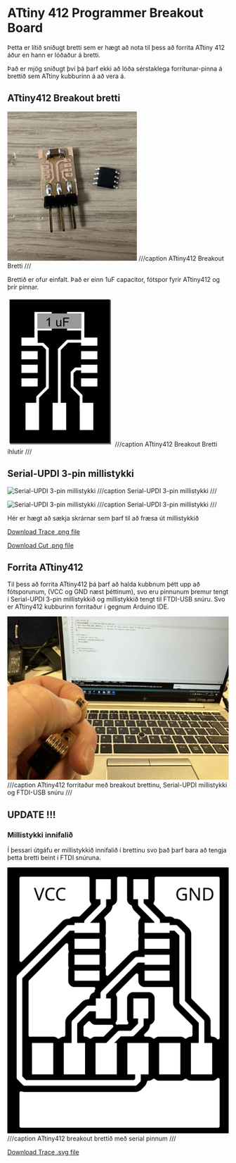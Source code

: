 # ATtiny 412 Programmer Breakout Board

Þetta er lítið sniðugt bretti sem er hægt að nota til þess að forrita ATtiny 412 áður en hann er lóðaður á bretti.

Það er mjög sniðugt því þá þarf ekki að lóða sérstaklega forritunar-pinna á brettið sem ATtiny kubburinn á að vera á.

## ATtiny412 Breakout bretti
![Breakout board](../assets/img/ATtiny412BreakoutBoard/412BreakoutBoard.jpeg)
///caption
ATtiny412 Breakout Bretti
///

Brettið er ofur einfalt. Það er einn 1uF capacitor, fótspor fyrir ATtiny412 og þrír pinnar.

![Breakout board components](../assets/img/ATtiny412BreakoutBoard/412BreakoutBoardInkscape.jpeg)
///caption
ATtiny412 Breakout Bretti íhlutir
///

## Serial-UPDI 3-pin millistykki

![Serial-UPDI 3-pin millistykki](https://academy.cba.mit.edu/classes/embedded_programming/UPDI/hello.serial-UPDI.3.png)
///caption
Serial-UPDI 3-pin millistykki
///

![Serial-UPDI 3-pin millistykki](https://academy.cba.mit.edu/classes/embedded_programming/UPDI/hello.serial-UPDI.3.jpg)
///caption
Serial-UPDI 3-pin millistykki
///

Hér er hægt að sækja skrárnar sem þarf til að fræsa út millistykkið

[Download Trace .png file](https://academy.cba.mit.edu/classes/embedded_programming/UPDI/hello.serial-UPDI.3.traces.png) 

[Download Cut .png file](https://academy.cba.mit.edu/classes/embedded_programming/UPDI/hello.serial-UPDI.3.interior.png) 

## Forrita ATtiny412

Til þess að forrita ATtiny412 þá þarf að halda kubbnum þétt upp að fótsporunum, (VCC og GND næst þéttinum), svo eru pinnunum þremur tengt í Serial-UPDI 3-pin millistykkið og millistykkið tengt til FTDI-USB snúru. Svo er ATtiny412 kubburinn forritaður í gegnum Arduino IDE.

![Forrita ATtiny412](../assets/img/ATtiny412BreakoutBoard/Programming412WithBreakoutBoard.jpeg)
///caption
ATtiny412 forritaður með breakout brettinu, Serial-UPDI millistykki og FTDI-USB snúru
///

## UPDATE !!!

### Millistykki innifalið

Í þessari útgáfu er millistykkið innifalið í brettinu svo það þarf bara að tengja þetta bretti beint í FTDI snúruna.

![ATtiny412 breakout with serial](../assets/img/ATtiny412BreakoutBoard/ATtiny412ProgrammerWithSerial.png)
///caption
ATtiny412 breakout brettið með serial pinnum
///

[Download Trace .svg file](../assets/files/ATtinyBreakoutProgrammer/ATtiny412UPDI_Serial_Programmer-F_Cu.svg) 
